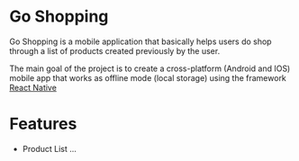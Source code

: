 # Go Shopping

Go Shopping is a mobile application that basically helps users do shop through a list of products created previously by the user.

The main goal of the project is to create a cross-platform (Android and IOS) mobile app that works as offline mode (local storage) using the framework [React Native](https://facebook.github.io/react-native/docs/getting-started.html#content)

# Features 
 - Product List
 ...
